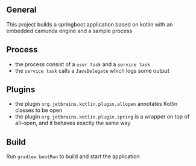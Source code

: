 ## General
This project builds a springboot application based on kotlin with an embedded camunda engine and a sample process

## Process
* the process consist of a `user task` and a `service task`
* the `service task` calls a `JavaDelegate` which logs some output

## Plugins
* the plugin `org.jetbrains.kotlin.plugin.allopen` annotates Kotlin classes to be open
* the plugin `org.jetbrains.kotlin.plugin.spring` is a wrapper on top of all-open, and it behaves exactly the same way

## Build
Run `gradlew bootRun` to build and start the application